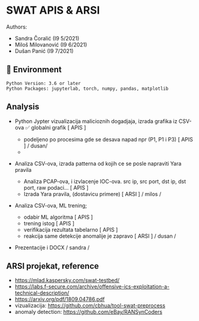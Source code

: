# SWAT APIS & ARSI
Authors:
* Sandra Čoralić (I9 5/2021)
* Miloš Milovanović (I9 6/2021)
* Dušan Panić (I9 7/2021)

## 🔧 Environment 

``` 
Python Version: 3.6 or later
Python Packages: jupyterlab, torch, numpy, pandas, matplotlib
```


## Analysis
* Python Jypter vizualizacija malicioznih dogadjaja, izrada grafika iz CSV-ova
    ✅ globalni grafik [ APIS ] 
    * podeljeno po procesima gde se desava napad npr (P1, P1 i P3) [ APIS ]
    / dusan/
    * 

* Analiza CSV-ova, izrada patterna od kojih ce se posle napraviti Yara pravila
    * Analiza PCAP-ova, i izvlacenje IOC-ova. src ip, src port, dst ip, dst port, raw podaci... [ APIS ]
    * Izrada Yara pravila, (dostavicu primere) [ ARSI ]
    / milos /
    
* Analiza CSV-ova, ML trening; 
    * odabir ML algoritma [ APIS ]
    * trening istog  [ APIS ]
    * verifikacija rezultata tabelarno [ APIS ]
    * reakcija same detekcije anomalije je zapravo [ ARSI ]
    / dusan /

 * Prezentacije i DOCX
    / sandra /

    
## ARSI projekat, reference
 * https://mlad.kaspersky.com/swat-testbed/
 * https://labs.f-secure.com/archive/offensive-ics-exploitation-a-technical-description/
 * https://arxiv.org/pdf/1809.04786.pdf
 * vizualizacija: https://github.com/cbhua/tool-swat-preprocess
 * anomaly detection: https://github.com/eBay/RANSynCoders


